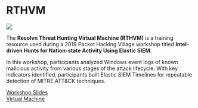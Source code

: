 # RTHVM
[![](https://img.shields.io/badge/2019-DEF%20CON%2027-blue?style=flat-square)](https://www.wallofsheep.com/blogs/news/packet-hacking-village-workshops-at-def-con-27-finalized#seanpeter)

The **Resolvn Threat Hunting Virtual Machine (RTHVM)** is a training resource used during a 2019 Packet Hacking Village workshop titled **Intel-driven Hunts for Nation-state Activity Using Elastic SIEM**. 

In this workshop, participants analyzed Windows event logs of known malicious activity from various stages of the attack lifecycle. With key indicators identified, participants built Elastic SIEM Timelines for repeatable detection of MITRE ATT&CK techniques.

[Workshop Slides](https://github.com/RESOLVN/RTHVM/blob/master/PHV-Workshop-09AUG19.pdf)<br>
[Virtual Machine](https://drive.google.com/a/resolvn.com/file/d/1RJb-7IJFpFjNhaqyRpJwYl-4fCMiDjyI/view?usp=sharing)
